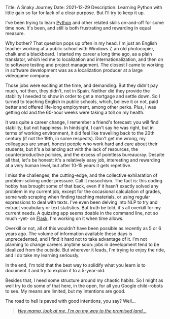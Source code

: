 Title: A Snaky Journey
Date: 2021-12-29
Description: Learning Python with little gain so far for lack of a clear purpose. But I'll try to keep it up.

I've been trying to learn [Python](https://www.python.org/) and other related skills on-and-off for some time now. It's been, and still is both frustrating and rewarding in equal measure.

Why bother? That question pops up often in my head. I'm just an English teacher working at a public school with Windows 7, an old photocopier, chalk and a blackboard. I started my career a long time ago, as a plain translator, which led me to localization and internationalization, and then on to software testing and project management. The closest I came to working in software development was as a localization producer at a large videogame company.

Those jobs were exciting at the time, and demanding. But they didn't pay much, not then, they didn't, not in Spain. Neither did they provide the stability I needed to show in order to get a mortgage and settle down. So I turned to teaching English in public schools, which, believe it or not, paid better and offered life-long employment, among other perks. Plus, I was getting old and the 60-hour weeks were taking a toll on my health.

It was quite a career change, I remember a friend's forecast: you will find stability, but not happiness. In hindsight, I can't say he was right, but in terms of working environment, it did feel like travelling back to the 20th century (if not the 19th, in some respects). Don't get me wrong, my colleagues are smart, honest people who work hard and care about their students, but it's a balancing act with the lack of resources, the counterproductive policies, and the excess of pointless bureaucray. Despite all that, let's be honest: it's a relatively easy job, interesting and rewarding at a very human level, but after 10-15 years it gets repetitive.

I miss the challenges, the cutting-edge, and the collective exhilaration of problem-solving under pressure. Call it masochism. The fact is: this coding hobby has brought some of that back, even if it hasn't exactly solved any problem in my current job, except for the occasional calculation of grades, some web scraping when finding teaching materials, or using regular expressions to deal with texts. I've even been delving into NLP to try and extract vocabulary or text statistics. But truth be told, it's all overkill for my current needs. A quizzing app seems doable in the command line, not so much -yet- on [Flask](https://flask.palletsprojects.com/en/2.0.x/). I'm working on it when time allows.

Overkill or not, all of this wouldn't have been possible as recently as 5 or 6 years ago. The volume of information available these days is unprecedented, and I find it hard not to take advantage of it. I'm not planning to change careers anytime soon: jobs in development tend to be idealized from the outside. But wherever it leads, I'm trying to enjoy the ride, and I do take my learning seriously.

In the end, I'm told that the best way to solidify what you learn is to document it and try to explain it to a 5-year-old. 

Besides that, I need some structure around my chaotic habits. So I might as well try to do some of that here, in the open, for all you Google child-robots to see. My means are limited, but my intentions are good. 

The road to hell is paved with good intentions, you say? Well...

> *[Hey mama, look at me, I'm on my way to the promised land...](https://youtu.be/l482T0yNkeo "AC/DC - Highway to Hell")*
